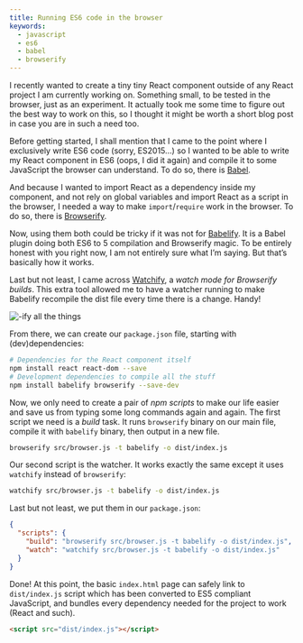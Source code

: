 ```yaml
---
title: Running ES6 code in the browser
keywords:
  - javascript
  - es6
  - babel
  - browserify
---
```


I recently wanted to create a tiny tiny React component outside of any React project I am currently working on. Something small, to be tested in the browser, just as an experiment. It actually took me some time to figure out the best way to work on this, so I thought it might be worth a short blog post in case you are in such a need too.

Before getting started, I shall mention that I came to the point where I exclusively write ES6 code (sorry, ES2015…) so I wanted to be able to write my React component in ES6 (oops, I did it again) and compile it to some JavaScript the browser can understand. To do so, there is [Babel](https://babeljs.io/).

And because I wanted to import React as a dependency inside my component, and not rely on global variables and import React as a script in the browser, I needed a way to make `import`/`require` work in the browser. To do so, there is [Browserify](http://browserify.org/).

Now, using them both could be tricky if it was not for [Babelify](https://github.com/babel/babelify). It is a Babel plugin doing both ES6 to 5 compilation and Browserify magic. To be entirely honest with you right now, I am not entirely sure what I’m saying. But that’s basically how it works.

Last but not least, I came across [Watchify](https://github.com/substack/watchify), a _watch mode for Browserify builds_. This extra tool allowed me to have a watcher running to make Babelify recompile the dist file every time there is a change. Handy!

![-ify all the things](http://i.imgur.com/yHiAcVZ.jpg)

From there, we can create our `package.json` file, starting with (dev)dependencies:

```sh
# Dependencies for the React component itself
npm install react react-dom --save
# Development dependencies to compile all the stuff
npm install babelify browserify --save-dev
```

Now, we only need to create a pair of _npm scripts_ to make our life easier and save us from typing some long commands again and again. The first script we need is a _build_ task. It runs `browserify` binary on our main file, compile it with `babelify` binary, then output in a new file.

```sh
browserify src/browser.js -t babelify -o dist/index.js
```

Our second script is the watcher. It works exactly the same except it uses `watchify` instead of `browserify`:

```sh
watchify src/browser.js -t babelify -o dist/index.js
```

Last but not least, we put them in our `package.json`:

```json
{
  "scripts": {
    "build": "browserify src/browser.js -t babelify -o dist/index.js",
    "watch": "watchify src/browser.js -t babelify -o dist/index.js"
  }
}
```

Done! At this point, the basic `index.html` page can safely link to `dist/index.js` script which has been converted to ES5 compliant JavaScript, and bundles every dependency needed for the project to work (React and such).

```html
<script src="dist/index.js"></script>
```
